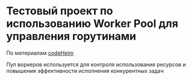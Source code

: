 # Тестовый проект по использованию Worker Pool для управления горутинами
По материалам [codeHeim](https://www.youtube.com/watch?v=ZWMiKQXmh9s&t=40s)

Пул воркеров используется для контроля использования ресурсов и повышения эффективности исполнения конкурентных задач 